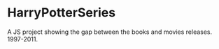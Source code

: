 # HarryPotterSeries

A JS project showing the gap between the books and movies releases. 1997-2011.
